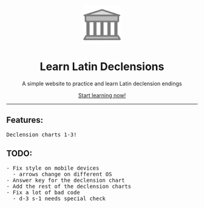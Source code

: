 <div align="center">
  <!-- Logo and Title -->
  <img src="https://raw.githubusercontent.com/cqb13/Learn-Latin-Declensions/master/public/Logo.png" alt="logo" width="20%"/>
  <h1>Learn Latin Declensions</a></h1>
  <p>A simple website to practice and learn Latin declension endings</p>

[Start learning now!](https://cqb13.github.io/Learn-Latin-Declensions/)

</div>

<hr />

<h2>Features:</h2>
<pre>
Declension charts 1-3!
</pre>
<h2>TODO:</h2>
<pre>
- Fix style on mobile devices
  - arrows change on different OS
- Answer key for the declension chart
- Add the rest of the declension charts
- Fix a lot of bad code
  - d-3 s-1 needs special check
</pre>
